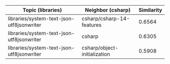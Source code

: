 | Topic (libraries) | Neighbor (csharp) | Similarity |
|-------------|-------------------|------------|
| libraries/system-text-json-utf8jsonwriter | csharp/csharp-14-features | 0.6564 |
| libraries/system-text-json-utf8jsonwriter | csharp | 0.6305 |
| libraries/system-text-json-utf8jsonwriter | csharp/object-initialization | 0.5908 |
